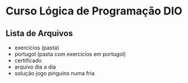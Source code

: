 # Curso Lógica de Programação DIO

## Lista de Arquivos

* exercicios (pasta)
* portugol (pasta com exercicios em portugol)
* certificado
* arquivo dia a dia
* solução jogo pinguins numa fria